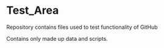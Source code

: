 # Test_Area
Repository contains files used to test functionality of GitHub

Contains only made up data and scripts.
